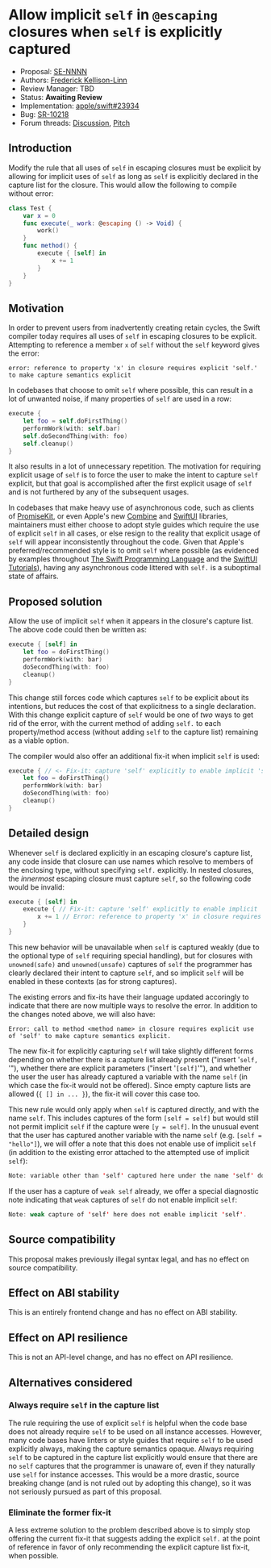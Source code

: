 # Allow implicit `self` in `@escaping` closures when `self` is explicitly captured

* Proposal: [SE-NNNN](NNNN-implicit-self-explicit-capture.md)
* Authors: [Frederick Kellison-Linn](https://github.com/jumhyn)
* Review Manager: TBD
* Status: **Awaiting Review**
* Implementation: [apple/swift#23934](https://github.com/apple/swift/pull/23934/)
* Bug: [SR-10218](https://bugs.swift.org/browse/SR-10218)
* Forum threads: [Discussion](https://forums.swift.org/t/review-capture-semantics-of-self/22017), [Pitch](https://forums.swift.org/t/allow-implicit-self-in-escaping-closures-when-self-is-explicitly-captured/22590)

## Introduction

Modify the rule that all uses of `self` in escaping closures must be explicit by allowing for implicit uses of `self` as long as `self` is explicitly declared in the capture list for the closure. This would allow the following to compile without error:

```swift
class Test {
    var x = 0
    func execute(_ work: @escaping () -> Void) {
        work()
    }
    func method() {
        execute { [self] in
            x += 1
        }
    }
}
```

## Motivation

In order to prevent users from inadvertently creating retain cycles, the Swift compiler today requires all uses of  `self` in escaping closures to be explicit. Attempting to reference a member `x` of `self` without the `self` keyword gives the error:

```
error: reference to property 'x' in closure requires explicit 'self.' to make capture semantics explicit
```

In codebases that choose to omit `self` where possible, this can result in a lot of unwanted noise, if many properties of `self` are used in a row:

```swift
execute {
    let foo = self.doFirstThing()
    performWork(with: self.bar)
    self.doSecondThing(with: foo)
    self.cleanup()
}
```

It also results in a lot of unnecessary repetition. The motivation for requiring explicit usage of `self` is to force the user to make the intent to capture `self` explicit, but that goal is accomplished after the first explicit usage of `self` and is not furthered by any of the subsequent usages.

In codebases that make heavy use of asynchronous code, such as clients of [PromiseKit](https://github.com/mxcl/PromiseKit), or even Apple's new [Combine](https://developer.apple.com/documentation/combine) and [SwiftUI](https://developer.apple.com/documentation/swiftui) libraries, maintainers must either choose to adopt style guides which require the use of explicit `self` in all cases, or else resign to the reality that explicit usage of `self` will appear inconsistently throughout the code. Given that Apple's preferred/recommended style is to omit `self` where possible (as evidenced by examples throughout [The Swift Programming Language](https://docs.swift.org/swift-book/) and the [SwiftUI Tutorials](https://developer.apple.com/tutorials/swiftui)), having any asynchronous code littered with `self.` is a suboptimal state of affairs.

## Proposed solution

Allow the use of implicit `self` when it appears in the closure's capture list. The above code could then be written as:

```swift
execute { [self] in
    let foo = doFirstThing()
    performWork(with: bar)
    doSecondThing(with: foo)
    cleanup()
}
```

This change still forces code which captures `self` to be explicit about its intentions, but reduces the cost of that explicitness to a single declaration. With this change explicit capture of `self` would be one of *two* ways to get rid of the error, with the current method of adding `self.` to each property/method access (without adding `self` to the capture list) remaining as a viable option.

The compiler would also offer an additional fix-it when implicit `self` is used:

```swift
execute { // <- Fix-it: capture 'self' explicitly to enable implicit 'self' in this closure. Fix-it: insert '[self] in'
    let foo = doFirstThing()
    performWork(with: bar)
    doSecondThing(with: foo)
    cleanup()
}
```

## Detailed design

Whenever `self` is declared explicitly in an escaping closure's capture list, any code inside that closure can use names which resolve to members of the enclosing type, without specifying `self.` explicitly. In nested closures, the *innermost* escaping closure must capture `self`, so the following code would be invalid:

```swift
execute { [self] in
    execute { // Fix-it: capture 'self' explicitly to enable implicit 'self' in this closure.
        x += 1 // Error: reference to property 'x' in closure requires explicit use of 'self' to make capture semantics explicit. Fix-it: reference 'self.' explicitly.
    }
}
```

This new behavior will be unavailable when `self` is captured weakly (due to the optional type of `self` requiring special handling), but for closures with  `unowned(safe)` and `unowned(unsafe)` captures of `self` the programmer has clearly declared their intent to capture `self`, and so implicit `self` will be enabled in these contexts (as for strong captures).

The existing errors and fix-its have their language updated accoringly to indicate that there are now multiple ways to resolve the error. In addition to the changes noted above, we will also have:

```
Error: call to method <method name> in closure requires explicit use of 'self' to make capture semantics explicit.
```

The new fix-it for explicitly capturing `self` will take slightly different forms depending on whether there is a capture list already present ("insert '`self, `'"), whether there are explicit parameters ("insert '`[self]`'"), and whether the user the user has already captured a variable with the name `self` (in which case the fix-it would not be offered). Since empty capture lists are allowed (`{ [] in ... }`), the fix-it will cover this case too.

This new rule would only apply when `self` is captured directly, and with the name `self`. This includes captures of the form `[self = self]` but would still not permit implicit `self` if the capture were `[y = self]`. In the unusual event that the user has captured another variable with the name `self` (e.g. `[self = "hello"]`), we will offer a note that this does not enable use of implicit `self` (in addition to the existing error attached to the attempted use of implicit `self`):

```swift
Note: variable other than 'self' captured here under the name 'self' does not enable implicit 'self'.
```

If the user has a capture of `weak self` already, we offer a special diagnostic note indicating that `weak` captures of `self` do not enable implicit `self`:

```swift
Note: weak capture of 'self' here does not enable implicit 'self'.
```

## Source compatibility

This proposal makes previously illegal syntax legal, and has no effect on source compatibility.

## Effect on ABI stability

This is an entirely frontend change and has no effect on ABI stability.

## Effect on API resilience

This is not an API-level change, and has no effect on API resilience.

## Alternatives considered

### Always require `self` in the capture list

The rule requiring the use of explicit `self` is helpful when the code base does not already require `self` to be used on all instance accesses. However, many code bases have linters or style guides that require `self` to be used explicitly always, making the capture semantics opaque. Always requiring `self` to be captured in the capture list explicitly would ensure that there are no `self` captures that the programmer is unaware of, even if they naturally use `self` for instance accesses. This would be a more drastic, source breaking change (and is not ruled out by adopting this change), so it was not seriously pursued as part of this proposal.

### Eliminate the former fix-it

A less extreme solution to the problem described above is to simply stop offering the current fix-it that suggests adding the explicit `self.` at the point of reference in favor of only recommending the explicit capture list fix-it, when possible.



